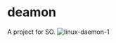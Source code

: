 # deamon
A project for SO.
![linux-daemon-1](https://user-images.githubusercontent.com/49248797/227341463-bb5a5e80-06ad-489b-b4c8-b0de215ae4d7.png)
